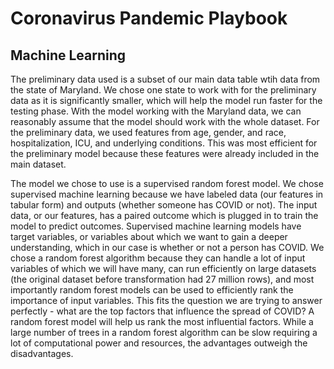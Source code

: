 # Coronavirus Pandemic Playbook

## Machine Learning

The preliminary data used is a subset of our main data table wtih data from the state of Maryland. We chose one state to work with for the preliminary data as it is significantly smaller, which will help the model run faster for the testing phase. With the model working with the Maryland data, we can reasonably assume that the model should work with the whole dataset. For the preliminary data, we used features from age, gender, and race, hospitalization, ICU, and underlying conditions. This was most efficient for the preliminary model because these features were already included in the main dataset. 

The model we chose to use is a supervised random forest model. We chose supervised machine learning because we have labeled data (our features in tabular form) and outputs (whether someone has COVID or not). The input data, or our features, has a paired outcome which is plugged in to train the model to predict outcomes. Supervised machine learning models have target variables, or variables about which we want to gain a deeper understanding, which in our case is whether or not a person has COVID. We chose a random forest algorithm because they can handle a lot of input variables of which we will have many, can run efficiently on large datasets (the original dataset before transformation had 27 million rows), and most importantly random forest models can be used to efficiently rank the importance of input variables. This fits the question we are trying to answer perfectly - what are the top factors that influence the spread of COVID? A random forest model will help us rank the most influential factors. While a large number of trees in a random forest algorithm can be slow requiring a lot of computational power and resources, the advantages outweigh the disadvantages.


